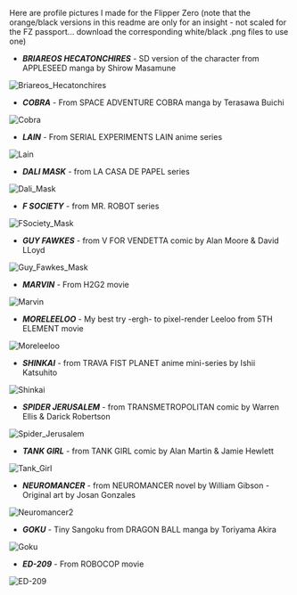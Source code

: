 Here are profile pictures I made for the Flipper Zero (note that the orange/black versions in this readme are only for an insight - not scaled for the FZ passport... download the corresponding white/black .png files to use one)

- ___BRIAREOS HECATONCHIRES___ - SD version of the character from APPLESEED manga by Shirow Masamune

![Briareos_Hecatonchires](https://user-images.githubusercontent.com/110337784/193948936-6979e246-4f3f-40f2-8531-d28c6a34dc79.png)


- ___COBRA___ - From SPACE ADVENTURE COBRA manga by Terasawa Buichi

![Cobra](https://user-images.githubusercontent.com/110337784/193948953-63f9dbfb-b9b5-4ca0-b315-3d80cc6c0c2d.png)


- ___LAIN___ - From SERIAL EXPERIMENTS LAIN anime series

![Lain](https://user-images.githubusercontent.com/110337784/194618873-8e429a68-7cc8-45a5-8d5a-69b55f06a8b3.png)


- ___DALI MASK___ - from LA CASA DE PAPEL series

![Dali_Mask](https://user-images.githubusercontent.com/110337784/193948976-ff2cb480-9fb5-4217-8753-5c684401e4a3.png)


- ___F SOCIETY___ - from MR. ROBOT series

![FSociety_Mask](https://user-images.githubusercontent.com/110337784/193948985-ea2a9308-add6-4c44-8d88-e7362298cd4c.png)


- ___GUY FAWKES___ - from V FOR VENDETTA comic by Alan Moore & David LLoyd

![Guy_Fawkes_Mask](https://user-images.githubusercontent.com/110337784/193948997-5cc6986e-dee2-482f-b117-37a8303414e5.png)


- ___MARVIN___ - From H2G2 movie

![Marvin](https://user-images.githubusercontent.com/110337784/193949006-d517edc0-2a58-4153-bc9e-94c7ca3214db.png)


- ___MORELEELOO___ - My best try -ergh- to pixel-render Leeloo from 5TH ELEMENT movie

![Moreleeloo](https://user-images.githubusercontent.com/110337784/193949023-e1d41b96-5916-4def-bd65-d8da461d6be2.png)


- ___SHINKAI___ - from TRAVA FIST PLANET anime mini-series by Ishii Katsuhito

![Shinkai](https://user-images.githubusercontent.com/110337784/194636842-44145565-79d9-42f5-8661-6f2feb135660.png)


- ___SPIDER JERUSALEM___ - from TRANSMETROPOLITAN comic by Warren Ellis & Darick Robertson

![Spider_Jerusalem](https://user-images.githubusercontent.com/110337784/193949041-9fb2f0dc-2b26-439e-a212-016ab05ae9af.png)


- ___TANK GIRL___ - from TANK GIRL comic by Alan Martin & Jamie Hewlett

![Tank_Girl](https://user-images.githubusercontent.com/110337784/193949056-b7383915-2ef1-479f-b849-a6ec2bbb6a9f.png)


- ___NEUROMANCER___ - from NEUROMANCER novel by William Gibson - Original art by Josan Gonzales

![Neuromancer2](https://user-images.githubusercontent.com/110337784/205995156-b8813956-7d85-48e5-92d3-bd869bcc2f95.png)


- ___GOKU___ - Tiny Sangoku from DRAGON BALL manga by Toriyama Akira

![Goku](https://user-images.githubusercontent.com/110337784/193949083-8ac66f47-0a30-4010-9644-b2ec3d67c236.png)


- ___ED-209___ - From ROBOCOP movie

![ED-209](https://user-images.githubusercontent.com/110337784/193949104-d04022bf-49d9-4fe2-9172-e161b37a59c5.png)

